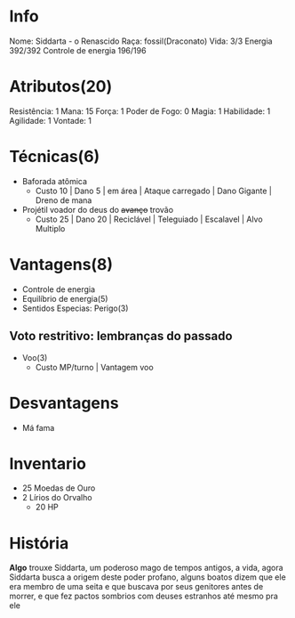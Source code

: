 # Info
Nome: Siddarta - o Renascido
Raça: fossil(Draconato)
Vida: 3/3
Energia 392/392
Controle de energia 196/196

# Atributos(20)
Resistência: 1
Mana: 15
Força: 1
Poder de Fogo: 0
Magia: 1
Habilidade: 1
Agilidade: 1
Vontade: 1

# Técnicas(6)
- Baforada atômica
	- Custo 10 | Dano 5 | em área | Ataque carregado | Dano Gigante | Dreno de mana
- Projétil voador do deus do ~~avanço~~ trovão
	- Custo 25 | Dano 20 | Reciclável | Teleguiado | Escalavel | Alvo Multiplo


# Vantagens(8)
- Controle de energia
- Equilíbrio de energia(5)
- Sentidos Especias: Perigo(3)
## Voto restritivo: lembranças do passado
- Voo(3)
	- Custo MP/turno | Vantagem voo

# Desvantagens
- Má fama

# Inventario
- 25 Moedas de Ouro
- 2 Lírios do Orvalho
	- 20 HP



# História
**Algo** trouxe Siddarta, um poderoso mago de tempos antigos, a vida, agora Siddarta busca a origem deste poder profano, alguns boatos dizem que ele era membro de uma seita e que buscava por seus genitores antes de morrer, e que fez pactos sombrios com deuses estranhos até mesmo pra ele